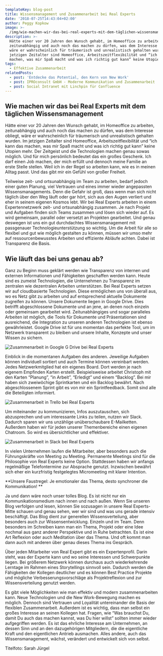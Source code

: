 ```yaml
---
templateKey: blog-post
title: Wissensmanagement und Zusammenarbeit bei Real Experts
date: '2018-07-25T14:43:04+02:00'
author: Peggy Kopkow
image: >-
  /img/wie-machen-wir-das-bei-real-experts-mit-dem-täglichen-wissensmanagement_.png
description: >-
  Hätte einer vor 20 Jahren den Wunsch gehabt, im Homeoffice zu arbeiten,
  zeitunabhängig und auch noch das machen zu dürfen, was dem Interesse obliegt,
  wäre er wahrscheinlich für träumerisch und unrealistisch gehalten wurden. Im
  jetzigen Zeitalter sind Homeoffice, Arbeitszeitflexibilität und “ich kann das
  machen, was mir Spaß macht und was ich richtig gut kann” keine Utopien mehr.
tags:
  - Effektive Zusammenarbeit
relatedPosts:
  - post: 'Entdecke das Potential, den Kern von New Work'
  - post: IPROconsult GmbH - Moderne Kommunikation und Zusammenarbeit
  - post: Social Intranet mit Linchpin für Confluence
---
```

## Wie machen wir das bei Real Experts mit dem täglichen Wissensmanagement

Hätte einer vor 20 Jahren den Wunsch gehabt, im Homeoffice zu arbeiten, zeitunabhängig und auch noch das machen zu dürfen, was dem Interesse obliegt, wäre er wahrscheinlich für träumerisch und unrealistisch gehalten wurden. Im jetzigen Zeitalter sind Homeoffice, Arbeitszeitflexibilität und “ich kann das machen, was mir Spaß macht und was ich richtig gut kann” keine Utopien mehr. Der Zeitgeist und die Technologien machen genau sowas möglich. Und für mich persönlich bedeutet das ein großes Geschenk. Ich darf einen Job machen, der mich erfüllt und dennoch meine Familie an erste Stelle stellen. Weil ich in der Regel so arbeiten kann, wie es in meinen Alltag passt. Und das gibt mir ein Gefühl von großer Freiheit. 

Teilweise zeit- und ortsunabhängig im Team zu arbeiten, bedarf jedoch einer guten Planung, viel Vertrauen und eines immer wieder angepassten Wissensmanagements. Denn die Gefahr ist groß, dass wenn man sich nicht täglich über den Weg läuft oder gar hört, sich aus den Augen verliert und eher in seinem eigenen Kosmos lebt. Wir bei Real Experts arbeiten in einem Expertennetzwerk zeit- und ortsunabhängig zusammen. Je nach Projekt und Aufgaben finden sich Teams zusammen und lösen sich wieder auf. Es wird gemeinsam, parallel oder versetzt an Projekten gearbeitet. Und genau deswegen ist uns ein gut durchdachtes Wissensmanagement mit passgenauer Technologieunterstützung so wichtig. Um die Arbeit für alle so flexibel und gut wie möglich gestalten zu können, müssen wir umso mehr auf ressourcenbewusstes Arbeiten und effiziente Abläufe achten. Dabei ist Transparenz die Basis.

## Wie läuft das bei uns genau ab?

Ganz zu Beginn muss geklärt werden wie Transparenz von internen und externen Informationen und Fähigkeiten geschaffen werden kann. Heute sind es zumeist Technologien, die Unternehmen zu Transparenz im zentralen wie dezentralen Arbeiten unterstützen. Bei Real Experts setzen wir auf cloudbasierte Technologien.  Diese ermöglichen uns von überall aus, wo es Netz gibt zu arbeiten und auf entsprechend aktuelle Dokumente zugreifen zu können. Unsere Dokumente liegen in Google Drive. Dies betrifft abgeschlossene Dokumente und an jene, an denen noch einzeln oder gemeinsam gearbeitet wird. Zeitunabhängiges und sogar paralleles Arbeiten ist möglich, die Tools für Dokumente und Präsentationen sind ausreichend, die Integration zu unseren anderen Technologien ist ebenso gewährleistet. Google Drive ist für uns momentan das perfekte Tool, um im Netzwerk transparent zu bleiben und unsere Inhalte, Konzepte und unser Wissen zu sichern.

![Zusammenarbeit in Google G Drive bei Real Experts](/img/zusammenarbeit-in-g-drive-bei-real-experts.png)

Einblick in die momentanen Aufgaben des anderen. Jeweilige Aufgaben können individuell sortiert und auch Termine können vereinbart werden.  Jedes Netzwerkmitglied hat ein eigenes Board. Dort werden je nach eigenem Empfinden Karten erstellt. Beispielsweise arbeitet Christoph mit den Karten “Planung”, “in Arbeit”, “Erledigt” und einem “Backlog”. Bei mir haben sich zweiwöchige Sprintkarten und ein Backlog bewährt. Nach abgeschlossenem Sprint gibt es von mir ein Sprintfeedback.  Somit sind alle die Beteiligten informiert.

![Zusammenarbeit in Trello bei Real Experts](/img/zusammenarbeit-in-trello-bei-real-experts.png)

Um miteinander zu kommunizieren, Infos auszutauschen, sich abzusprechen und um interessante Links zu teilen, nutzen wir Slack. Dadurch sparen wir uns unzählige  unüberschaubare E-Mailketten. Außerdem haben wir für jeden unserer Themenbereiche einen eigenen Chatroom. So wird es übersichtlicher und effektiver.

![Zusammenarbeit in Slack bei Real Experts](/img/zusammenarbeit-in-slack-bei-real-experts-2.png)

In vielen Unternehmen laufen die Mitarbeiter, aber besonders auch die Führungskräfte von Meeting zu Meeting. Permanente Meetings sind für die Philosophie von Real Experts keine Option. Stattdessen haben wir anfangs regelmäßige Telefontermine zur Absprache genutzt.  Inzwischen bewährt sich eher ein kurzfristig festgelegtes Micromeeting mit klarer Intention. 

**Unsere Faustregel: Je emotionaler das Thema, desto synchroner die Kommunikation! **

Ja und dann wäre noch unser tolles Blog. Es ist nicht nur ein Kommunikationsmedium nach innen und nach außen. Wenn Sie unseren Blog verfolgen und lesen, können Sie sozusagen in unsere Real Experts-Mitte schauen und genau sehen, wer wir sind und was uns gerade intensiv beschäftigt. Das Blog dient zur generellen Wissensverteilung, aber besonders auch zur Wissensentwicklung. Einzeln und  im Team. Denn besonders im Schreiben kann man ein Thema, Projekt oder eine Idee nochmal aus ganz anderer Perspektive und in Ruhe betrachten. Es ist eine Art Reflexion oder auch Meditation über das Thema. Und oft kommt man dann auch mit anderen über genau dieses Thema ins Gespräch. 

Über jeden Mitarbeiter von Real Expert gibt es ein Expertenprofil. Darin steht, was der Experte kann und wo seine Interessen und Schwerpunkte liegen. Bei größerem Netzwerk können durchaus auch wiederkehrende Lerntage im Rahmen eines Storytellings sinnvoll sein. Dadurch werden die Fähigkeiten der Kollegen deutlicher und es können Best Practice Projekte und mögliche Verbesserungsvorschläge als Projektreflexion und zur Wissensverteilung genutzt werden.

Es gibt viele Möglichkeiten wie man effektiv und modern zusammenarbeiten kann. Neue Technologien und die New Work-Bewegung machen es möglich. Dennoch  sind Vertrauen und Loyalität untereinander die Basis der flexiblen Zusammenarbeit. Außerdem ist es wichtig, dass man selbst ein großes Interesse an seinen Kollegen hat.  Fragen, wie “Was brauchst Du, damit Du auch das machen kannst, was Du hier willst” sollten immer wieder aufgegriffen werden. Es ist das ehrliche Interesse am Unternehmen, an dessen Sinn und an den dazugehörigen Mitgliedern,  die die eigentliche Kraft und den eigentlichen Antrieb  ausmachen. Alles andere, auch das Wissensmanagement, wächst, verändert und entwickelt sich von selbst.

Titelfoto: Sarah Jürgel
